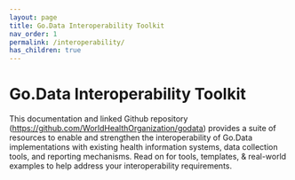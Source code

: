 ```yaml
---
layout: page
title: Go.Data Interoperability Toolkit
nav_order: 1
permalink: /interoperability/
has_children: true
---
```


# Go.Data Interoperability Toolkit
This documentation and linked Github repository (https://github.com/WorldHealthOrganization/godata) provides a suite of resources to enable and strengthen 
the interoperability of Go.Data implementations with existing health information systems, data collection tools, and reporting mechanisms. Read on for tools, 
templates, & real-world examples to help address your interoperability requirements.
